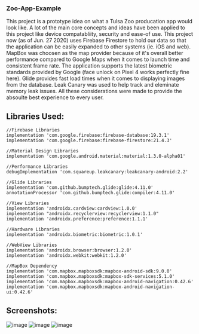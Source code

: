 ### Zoo-App-Example
This project is a prototype idea on what a Tulsa Zoo producation app would look like. A lot of the main core concepts and ideas have been applied to this project like device compatabliity, security and ease-of use. This project now (as of Jun. 27 2020) uses Firebase Firestore to hold our data so that the application can be easily expanded to other systems (ie. iOS and web). MapBox was choosen as the map provider because of it's overall better performance compared to Google Maps when it comes to launch time and consistent frame rate. The application supports the latest biometric standards provided by Google (face unlock on Pixel 4 works perfectly fine here). Glide provides fast load times when it comes to displaying images from the database. Leak Canary was used to help track and eleminate memory leak issues. All these considerations were made to provide the absoulte best experience to every user.

## Libraries Used:
    //Firebase Libraries
    implementation 'com.google.firebase:firebase-database:19.3.1'
    implementation 'com.google.firebase:firebase-firestore:21.4.3'

    //Material Design Libraries
    implementation 'com.google.android.material:material:1.3.0-alpha01'

    //Performance Libraries
    debugImplementation 'com.squareup.leakcanary:leakcanary-android:2.2'

    //Glide Libraries
    implementation 'com.github.bumptech.glide:glide:4.11.0'
    annotationProcessor 'com.github.bumptech.glide:compiler:4.11.0'

    //View Libraries
    implementation 'androidx.cardview:cardview:1.0.0'
    implementation "androidx.recyclerview:recyclerview:1.1.0"
    implementation 'androidx.preference:preference:1.1.1'

    //Hardware Libraries
    implementation 'androidx.biometric:biometric:1.0.1'

    //WebView Libraries
    implementation 'androidx.browser:browser:1.2.0'
    implementation 'androidx.webkit:webkit:1.2.0'

    //MapBox Dependency
    implementation 'com.mapbox.mapboxsdk:mapbox-android-sdk:9.0.0'
    implementation 'com.mapbox.mapboxsdk:mapbox-sdk-services:5.1.0'
    implementation 'com.mapbox.mapboxsdk:mapbox-android-navigation:0.42.6'
    implementation 'com.mapbox.mapboxsdk:mapbox-android-navigation-ui:0.42.6'

## Screenshots:
![image](https://user-images.githubusercontent.com/52220639/79058901-39079600-7c39-11ea-980b-777815b16ed7.png)
![image](https://user-images.githubusercontent.com/52220639/79058936-a3203b00-7c39-11ea-993a-b0a806429e32.png)
![image](https://user-images.githubusercontent.com/52220639/79059018-a36d0600-7c3a-11ea-8f59-33ce08ba2ce1.png)
